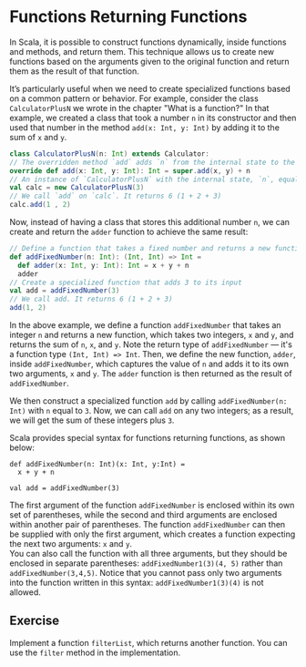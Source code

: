 # Functions Returning Functions

In Scala, it is possible to construct functions dynamically, inside functions and methods, and return them.
This technique allows us to create new functions based on the arguments given to the original function and return them as the result of that function.

It’s particularly useful when we need to create specialized functions based on a common pattern or behavior.
For example, consider the class `CalculatorPlusN` we wrote in the chapter "What is a function?"
In that example, we created a class that took a number `n` in its constructor and then used that number in the method `add(x: Int, y: Int)` by adding it to the sum of `x` and `y`.

```scala
class CalculatorPlusN(n: Int) extends Calculator:
// The overridden method `add` adds `n` from the internal state to the result of the addition.
override def add(x: Int, y: Int): Int = super.add(x, y) + n
// An instance of `CalculatorPlusN` with the internal state, `n`, equal to 3.
val calc = new CalculatorPlusN(3)
// We call `add` on `calc`. It returns 6 (1 + 2 + 3)
calc.add(1 , 2)
```

Now, instead of having a class that stores this additional number `n`, we can create and return the `adder` function to achieve the same result:

```scala
// Define a function that takes a fixed number and returns a new function that adds it to its input
def addFixedNumber(n: Int): (Int, Int) => Int =
  def adder(x: Int, y: Int): Int = x + y + n
  adder
// Create a specialized function that adds 3 to its input
val add = addFixedNumber(3)
// We call add. It returns 6 (1 + 2 + 3)
add(1, 2)
```

In the above example, we define a function `addFixedNumber` that takes an integer `n` and returns a new function, which takes two integers, `x` and `y`, and returns the sum of `n`, `x`, and `y`.
Note the return type of `addFixedNumber` — it's a function type `(Int, Int) => Int`.
Then, we define the new function, `adder`, inside `addFixedNumber`, which captures the value of `n` and adds it to its own two arguments, `x` and `y`.
The `adder` function is then returned as the result of `addFixedNumber`.

We then construct a specialized function `add` by calling `addFixedNumber(n: Int)` with `n` equal to `3`.
Now, we can call `add` on any two integers; as a result, we will get the sum of these integers plus `3`.

Scala provides special syntax for functions returning functions, as shown below:  

``` 
def addFixedNumber(n: Int)(x: Int, y:Int) =
  x + y + n

val add = addFixedNumber(3)
```

The first argument of the function `addFixedNumber` is enclosed within its own set of parentheses, while the second and third arguments are enclosed within another pair of parentheses.
The function `addFixedNumber` can then be supplied with only the first argument, which creates a function expecting the next two arguments: `x` and `y`.  
You can also call the function with all three arguments, but they should be enclosed in separate parentheses: `addFixedNumber1(3)(4, 5)` rather than `addFixedNumber(3,4,5)`. 
Notice that you cannot pass only two arguments into the function written in this syntax: `addFixedNumber1(3)(4)` is not allowed. 



## Exercise 

Implement a function `filterList`, which returns another function.
You can use the `filter` method in the implementation.

